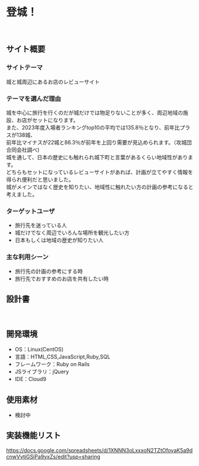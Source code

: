 # 登城！
​
## サイト概要
### サイトテーマ
城と城周辺にあるお店のレビューサイト
### テーマを選んだ理由
城を中心に旅行を行くのだが城だけでは物足りないことが多く、周辺地域の施設、お店がセットになります。<br>
また、2023年度入場者ランキングtop10の平均では135.8％となり、前年比プラスが138城、<br>
前年比マイナスが22城と86.3％が前年を上回り需要が見込められます。（攻城団合同会社調べ)<br>
城を通して、日本の歴史にも触れられ城下町と言葉があるくらい地域性があります。<br>
どちらもセットになっているレビューサイトがあれば、計画が立てやすく情報を得られ便利だと思いました。<br>
城がメインではなく歴史を知りたい、地域性に触れたい方の計画の参考になると考えました。

### ターゲットユーザ
- 旅行先を迷っている人
- 城だけでなく周辺でいろんな場所を観光したい方
- 日本もしくは地域の歴史が知りたい人
### 主な利用シーン
- 旅行先の計画の参考にする時
- 旅行先でおすすめのお店を共有したい時
​
## 設計書
<!--テーマを設定・提出する時点では不要です-->
​
## 開発環境
- OS：Linux(CentOS)
- 言語：HTML,CSS,JavaScript,Ruby,SQL
- フレームワーク：Ruby on Rails
- JSライブラリ：jQuery
- IDE：Cloud9
​
## 使用素材
- 検討中
## 実装機能リスト
https://docs.google.com/spreadsheets/d/1XNNN3oLxxxoN2TZtOfoyaK5a9dcnwVvtiGSiPa9yxZs/edit?usp=sharing